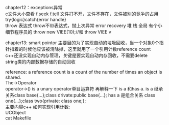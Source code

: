 chapter12：exceptions异常  
c文件大小查看 f.seek f.tell
文件打不开，文件不存在，文件被别的竞争的占用
try{logic}catch{error handle}  
throw 表达式  throw不带表达式，抛上次异常
error recovery
堆 栈 全局
有个小细节程序员的 throw new VIEE(10);//和 throw VIEE v

chapter13: smart pointor 主要目的为了实现自动的垃圾回收，当一个对象0个指针指着的时候他应该被清除掉，这里就用了一个引用计数reference count  
c++还没实现自动内存管理，关键是要实现自动内存回收，不需要delete  
string类的内部数据存储的自动回收

reference: a reference count is a count of the number of times an object is shared.  
The->Operator  
operator->() is a unary operator单目运算符
再解释一下 is a 和has a. is a 继承关系class base{...};class drivate:public base{...}; has a 是组合关系 class one{...};class two{private: class one;};  
主要内容c++ 如何实现引用计数:   
UCObject  
cat Makefile
